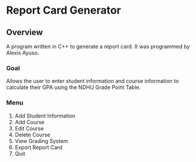 # Report Card Generator

## Overview
A program written in C++ to generate a report card. It was programmed by Alexis Ayuso.

### Goal
Allows the user to enter student information and course information to calculate their GPA using the NDHU Grade Point Table.

### Menu
1. Add Student Information
2. Add Course
3. Edit Course
4. Delete Course
5. View Grading System
6. Export Report Card
0. Quit

